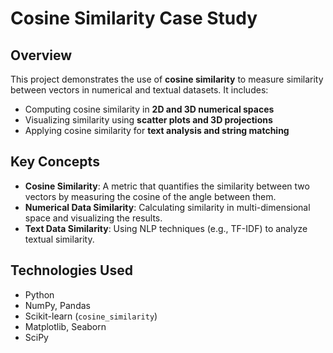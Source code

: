 # Cosine Similarity Case Study  

## Overview  
This project demonstrates the use of **cosine similarity** to measure similarity between vectors in numerical and textual datasets. It includes:  
- Computing cosine similarity in **2D and 3D numerical spaces**  
- Visualizing similarity using **scatter plots and 3D projections**  
- Applying cosine similarity for **text analysis and string matching**  

## Key Concepts  
- **Cosine Similarity**: A metric that quantifies the similarity between two vectors by measuring the cosine of the angle between them.  
- **Numerical Data Similarity**: Calculating similarity in multi-dimensional space and visualizing the results.  
- **Text Data Similarity**: Using NLP techniques (e.g., TF-IDF) to analyze textual similarity.  

## Technologies Used  
- Python  
- NumPy, Pandas  
- Scikit-learn (`cosine_similarity`)  
- Matplotlib, Seaborn  
- SciPy  